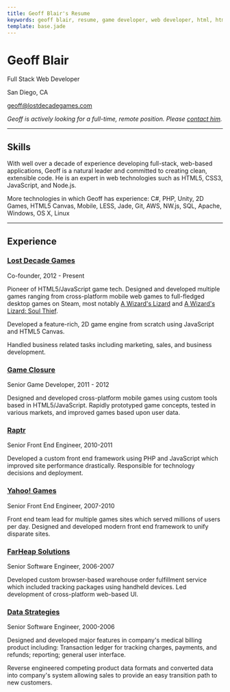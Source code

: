 ```yaml
---
title: Geoff Blair's Resume
keywords: geoff blair, resume, game developer, web developer, html, html5, css, css3, javascript, code, programmer, full stack, node.js, less, jade, c#, unity, sql, front end
template: base.jade
---
```

<div class="resume-head">
	<h1>Geoff Blair</h1>
	<p>Full Stack Web Developer</p>
	<p>San Diego, CA</p>
	<a href="mailto:geoff@lostdecadegames.com">geoff@lostdecadegames.com</a>
</div>

*Geoff is actively looking for a full-time, remote position. Please [contact him](mailto:geoff@lostdecadegames.com).*

- - -

## Skills

With well over a decade of experience developing full-stack, web-based applications, Geoff is a natural leader and committed to creating clean, extensible code. He is an expert in web technologies such as HTML5, CSS3, JavaScript, and Node.js.

More technologies in which Geoff has experience: C#, PHP, Unity, 2D Games, HTML5 Canvas, Mobile, LESS, Jade, Git, AWS, NW.js, SQL, Apache, Windows, OS X, Linux

- - -

## Experience
<div class="work-head">
	<h3><a href="http://www.lostdecadegames.com/">Lost Decade Games</a></h3>
	<span>Co-founder, 2012 - Present</span>
</div>

Pioneer of HTML5/JavaScript game tech. Designed and developed multiple games ranging from cross-platform mobile web games to full-fledged desktop games on Steam, most notably [A Wizard's Lizard](http://www.wizardslizard.com/) and [A Wizard's Lizard: Soul Thief](http://www.wizardslizard.com).

Developed a feature-rich, 2D game engine from scratch using JavaScript and HTML5 Canvas.

Handled business related tasks including marketing, sales, and business development.

<div class="work-head">
	<h3><a href="http://www.gameclosure.com/">Game Closure</a></h3>
	<span>Senior Game Developer, 2011 - 2012</span>
</div>

Designed and developed cross-platform mobile games using custom tools based in HTML5/JavaScript. Rapidly prototyped game concepts, tested in various markets, and improved games based upon user data.

<div class="work-head">
	<h3><a href="http://raptr.com/">Raptr</a></h3>
	<span>Senior Front End Engineer, 2010-2011</span>
</div>

Developed a custom front end framework using PHP and JavaScript which improved site performance drastically. Responsible for technology decisions and deployment.

<div class="work-head">
	<h3><a href="https://games.yahoo.com/">Yahoo! Games</a></h3>
	<span>Senior Front End Engineer, 2007-2010</span>
</div>

Front end team lead for multiple games sites which served millions of users per day. Designed and developed modern front end framework to unify disparate sites.

<div class="work-head">
	<h3><a href="http://www.farheap.com/">FarHeap Solutions</a></h3>
	<span>Senior Software Engineer, 2006-2007</span>
</div>

Developed custom browser-based warehouse order fulfillment service which included tracking packages using handheld devices. Led development of cross-platform web-based UI.

<div class="work-head">
	<h3><a href="http://mdsuite.com/">Data Strategies</a></h3>
	<span>Senior Software Engineer, 2000-2006</span>
</div>

Designed and developed major features in company's medical billing product including: Transaction ledger for tracking charges, payments, and refunds; reporting; general user interface.

Reverse engineered competing product data formats and converted data into company's system allowing sales to provide an easy transition path to new customers.

[geoff-email]: mailto:geoff@lostdecadegames.com
[ldg]: http://www.lostdecadegames.com
[game-closure]: http://www.gameclosure.com/
[raptr]: http://raptr.com/
[yahoo-games]: https://games.yahoo.com/
[onp]: http://www.overnightprints.com/
[dsi]: http://www.mdsuite.com/
